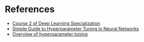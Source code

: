 # References
* [Course 2 of Deep Learning Specialization](https://www.coursera.org/learn/deep-neural-network#syllabus)
* [Simple Guide to Hyperparameter Tuning in Neural Networks](https://towardsdatascience.com/simple-guide-to-hyperparameter-tuning-in-neural-networks-3fe03dad8594)
* [Overview of hyperparameter tuning](https://cloud.google.com/ai-platform/training/docs/hyperparameter-tuning-overview)

